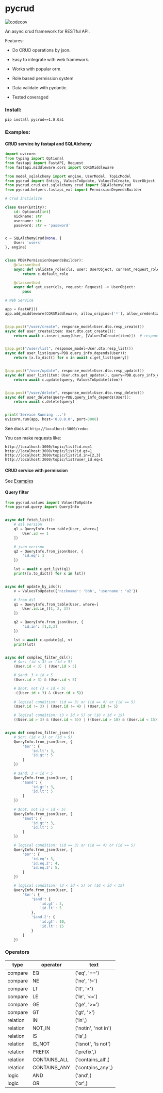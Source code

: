 # pycrud

[![codecov](https://codecov.io/gh/fy0/pycrud/branch/master/graph/badge.svg)](https://codecov.io/gh/fy0/pycrud)

An async crud framework for RESTful API.

Features:

* Do CRUD operations by json.

* Easy to integrate with web framework.

* Works with popular orm.

* Role based permission system

* Data validate with pydantic.

* Tested coveraged

### Install:

```bash
pip install pycrud==1.0.0a1
```

### Examples:

#### CRUD service by fastapi and SQLAlchemy

```python
import uvicorn
from typing import Optional
from fastapi import FastAPI, Request
from fastapi.middleware.cors import CORSMiddleware

from model_sqlalchemy import engine, UserModel, TopicModel
from pycrud import Entity, ValuesToUpdate, ValuesToCreate, UserObject
from pycrud.crud.ext.sqlalchemy_crud import SQLAlchemyCrud
from pycrud.helpers.fastapi_ext import PermissionDependsBuilder

# Crud Initialize

class User(Entity):
    id: Optional[int]
    nickname: str
    username: str
    password: str = 'password'


c = SQLAlchemyCrud(None, {
    User: 'users'
}, engine)


class PDB(PermissionDependsBuilder):
    @classmethod
    async def validate_role(cls, user: UserObject, current_request_role: str) -> RoleDefine:
        return c.default_role

    @classmethod
    async def get_user(cls, request: Request) -> UserObject:
        pass

# Web Service

app = FastAPI()
app.add_middleware(CORSMiddleware, allow_origins=['*'], allow_credentials=True, allow_methods=["*"], allow_headers=["*"])


@app.post("/user/create", response_model=User.dto.resp_create())
async def user_create(item: User.dto.get_create()):
    return await c.insert_many(User, [ValuesToCreate(item)])  # response id list: [1]


@app.get("/user/list", response_model=User.dto.resp_list())
async def user_list(query=PDB.query_info_depends(User)):
    return [x.to_dict() for x in await c.get_list(query)]


@app.post("/user/update", response_model=User.dto.resp_update())
async def user_list(item: User.dto.get_update(), query=PDB.query_info_depends(User)):
    return await c.update(query, ValuesToUpdate(item))


@app.post("/user/delete", response_model=User.dto.resp_delete())
async def user_delete(query=PDB.query_info_depends(User)):
    return await c.delete(query)


print('Service Running ...')
uvicorn.run(app, host='0.0.0.0', port=3000)
```

See docs at `http://localhost:3000/redoc`

You can make requests like:

`http://localhost:3000/topic/list?id.eq=1
http://localhost:3000/topic/list?id.gt=1
http://localhost:3000/topic/list?id.in=[2,3]
http://localhost:3000/topic/list?user_id.eq=1
`


#### CRUD service with permission

See [Examples](/examples)

#### Query filter

```python
from pycrud.values import ValuesToUpdate
from pycrud.query import QueryInfo


async def fetch_list():
    # dsl version
    q1 = QueryInfo.from_table(User, where=[
        User.id == 1
    ])

    # json verison
    q2 = QueryInfo.from_json(User, {
        'id.eq': 1
    })

    lst = await c.get_list(q1)
    print([x.to_dict() for x in lst])


async def update_by_ids():
    v = ValuesToUpdate({'nickname': 'bbb', 'username': 'u2'})

    # from dsl
    q1 = QueryInfo.from_table(User, where=[
        User.id.in_([1, 2, 3])
    ])

    q2 = QueryInfo.from_json(User, {
        'id.in': [1,2,3]
    })

    lst = await c.update(q1, v)
    print(lst)


async def complex_filter_dsl():
    # $or: (id < 3) or (id > 5)
    (User.id < 3) | (User.id > 5)

    # $and: 3 < id < 5
    (User.id > 3) & (User.id < 5)

    # $not: not (3 < id < 5)
    ~((User.id > 3) & (User.id < 5))
    
    # logical condition: (id == 3) or (id == 4) or (id == 5)
    (User.id != 3) | (User.id != 4) | (User.id != 5)

    # logical condition: (3 < id < 5) or (10 < id < 15)
    ((User.id > 3) & (User.id < 5)) | ((User.id > 10) & (User.id < 15))


async def complex_filter_json():
    # $or: (id < 3) or (id > 5)
    QueryInfo.from_json(User, {
        '$or': {
            'id.lt': 3,  
            'id.gt': 5 
        }
    })
    
    # $and: 3 < id < 5
    QueryInfo.from_json(User, {
        '$and': {
            'id.gt': 3,  
            'id.lt': 5 
        }
    })
    
    # $not: not (3 < id < 5)
    QueryInfo.from_json(User, {
        '$not': {
            'id.gt': 3,  
            'id.lt': 5 
        }
    })

    # logical condition: (id == 3) or (id == 4) or (id == 5)
    QueryInfo.from_json(User, {
        '$or': {
            'id.eq': 3,  
            'id.eq.2': 4,
            'id.eq.3': 5, 
        }
    })

    # logical condition: (3 < id < 5) or (10 < id < 15)
    QueryInfo.from_json(User, {
        '$or': {
            '$and': {
                'id.gt': 3,
                'id.lt': 5
            },
            '$and.2': {
                'id.gt': 10,
                'id.lt': 15
            }
        }
    })
```

### Operators

| type | operator | text |
| ---- | -------- | ---- |
| compare | EQ | ('eq', '==') |
| compare | NE | ('ne', '!=') |
| compare | LT | ('lt', '<') |
| compare | LE | ('le', '<=') |
| compare | GE | ('ge', '>=') |
| compare | GT | ('gt', '>') |
| relation | IN | ('in',) |
| relation | NOT_IN | ('notin', 'not in') |
| relation | IS | ('is',) |
| relation | IS_NOT | ('isnot', 'is not') |
| relation | PREFIX | ('prefix',) |
| relation | CONTAINS_ALL | ('contains_all',) |
| relation | CONTAINS_ANY | ('contains_any',) |
| logic | AND | ('and',) |
| logic | OR | ('or',) |
